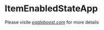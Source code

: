 # ItemEnabledStateApp

Please visite [*eagleboost.com*](https://eagleboost.com/2020/06/11/EnabledStateBinding/) for more details
